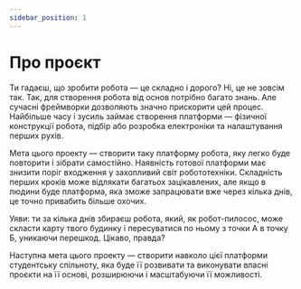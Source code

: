 ```yaml
---
sidebar_position: 1
---
```

# Про проєкт

Ти гадаєш, що зробити робота — це складно і дорого? Ні, це не зовсім так. Так, для створення робота від основ потрібно багато знань. Але сучасні фреймворки дозволяють значно прискорити цей процес. Найбільше часу і зусиль займає створення платформи — фізичної конструкції робота, підбір або розробка електроніки та налаштування перших рухів.

Мета цього проекту — створити таку платформу робота, яку легко буде повторити і зібрати самостійно. Наявність готової платформи має знизити поріг входження у захопливий світ робототехніки. Складність перших кроків може відлякати багатьох зацікавлених, але якщо в людини буде платформа, яка зможе запрацювати вже через кілька днів, це точно привабить більше охочих.

Уяви: ти за кілька днів збираєш робота, який, як робот-пилосос, може скласти карту твого будинку і пересуватися по ньому з точки А в точку Б, уникаючи перешкод. Цікаво, правда?

Наступна мета цього проекту — створити навколо цієї платформи студентську спільноту, яка буде її розвивати та виконувати власні проєкти на її основі, розширюючи і масштабуючи її можливості.


